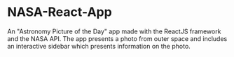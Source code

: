 # NASA-React-App
An "Astronomy Picture of the Day" app made with the ReactJS framework and the NASA API. The app presents a photo from outer space and includes an interactive sidebar which presents information on the photo.